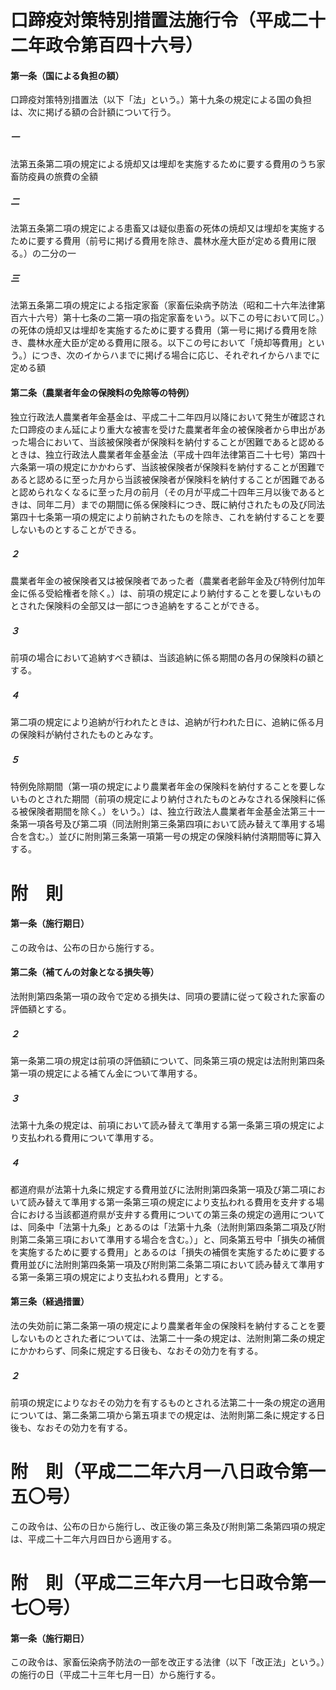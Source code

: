 # 口蹄疫対策特別措置法施行令（平成二十二年政令第百四十六号）
#### 第一条（国による負担の額）
口蹄疫対策特別措置法（以下「法」という。）第十九条の規定による国の負担は、次に掲げる額の合計額について行う。
##### 一
法第五条第二項の規定による焼却又は埋却を実施するために要する費用のうち家畜防疫員の旅費の全額
##### 二
法第五条第二項の規定による患畜又は疑似患畜の死体の焼却又は埋却を実施するために要する費用（前号に掲げる費用を除き、農林水産大臣が定める費用に限る。）の二分の一
##### 三
法第五条第二項の規定による指定家畜（家畜伝染病予防法（昭和二十六年法律第百六十六号）第十七条の二第一項の指定家畜をいう。以下この号において同じ。）の死体の焼却又は埋却を実施するために要する費用（第一号に掲げる費用を除き、農林水産大臣が定める費用に限る。以下この号において「焼却等費用」という。）につき、次のイからハまでに掲げる場合に応じ、それぞれイからハまでに定める額
#### 第二条（農業者年金の保険料の免除等の特例）
独立行政法人農業者年金基金は、平成二十二年四月以降において発生が確認された口蹄疫のまん延により重大な被害を受けた農業者年金の被保険者から申出があった場合において、当該被保険者が保険料を納付することが困難であると認めるときは、独立行政法人農業者年金基金法（平成十四年法律第百二十七号）第四十六条第一項の規定にかかわらず、当該被保険者が保険料を納付することが困難であると認めるに至った月から当該被保険者が保険料を納付することが困難であると認められなくなるに至った月の前月（その月が平成二十四年三月以後であるときは、同年二月）までの期間に係る保険料につき、既に納付されたもの及び同法第四十七条第一項の規定により前納されたものを除き、これを納付することを要しないものとすることができる。
##### ２
農業者年金の被保険者又は被保険者であった者（農業者老齢年金及び特例付加年金に係る受給権者を除く。）は、前項の規定により納付することを要しないものとされた保険料の全部又は一部につき追納をすることができる。
##### ３
前項の場合において追納すべき額は、当該追納に係る期間の各月の保険料の額とする。
##### ４
第二項の規定により追納が行われたときは、追納が行われた日に、追納に係る月の保険料が納付されたものとみなす。
##### ５
特例免除期間（第一項の規定により農業者年金の保険料を納付することを要しないものとされた期間（前項の規定により納付されたものとみなされる保険料に係る被保険者期間を除く。）をいう。）は、独立行政法人農業者年金基金法第三十一条第一項各号及び第二項（同法附則第三条第四項において読み替えて準用する場合を含む。）並びに附則第三条第一項第一号の規定の保険料納付済期間等に算入する。
# 附　則
#### 第一条（施行期日）
この政令は、公布の日から施行する。
#### 第二条（補てんの対象となる損失等）
法附則第四条第一項の政令で定める損失は、同項の要請に従って殺された家畜の評価額とする。
##### ２
第一条第二項の規定は前項の評価額について、同条第三項の規定は法附則第四条第一項の規定による補てん金について準用する。
##### ３
法第十九条の規定は、前項において読み替えて準用する第一条第三項の規定により支払われる費用について準用する。
##### ４
都道府県が法第十九条に規定する費用並びに法附則第四条第一項及び第二項において読み替えて準用する第一条第三項の規定により支払われる費用を支弁する場合における当該都道府県が支弁する費用についての第三条の規定の適用については、同条中「法第十九条」とあるのは「法第十九条（法附則第四条第二項及び附則第二条第三項において準用する場合を含む。）」と、同条第五号中「損失の補償を実施するために要する費用」とあるのは「損失の補償を実施するために要する費用並びに法附則第四条第一項及び附則第二条第二項において読み替えて準用する第一条第三項の規定により支払われる費用」とする。
#### 第三条（経過措置）
法の失効前に第二条第一項の規定により農業者年金の保険料を納付することを要しないものとされた者については、法第二十一条の規定は、法附則第二条の規定にかかわらず、同条に規定する日後も、なおその効力を有する。
##### ２
前項の規定によりなおその効力を有するものとされる法第二十一条の規定の適用については、第二条第二項から第五項までの規定は、法附則第二条に規定する日後も、なおその効力を有する。
# 附　則（平成二二年六月一八日政令第一五〇号）
この政令は、公布の日から施行し、改正後の第三条及び附則第二条第四項の規定は、平成二十二年六月四日から適用する。
# 附　則（平成二三年六月一七日政令第一七〇号）
#### 第一条（施行期日）
この政令は、家畜伝染病予防法の一部を改正する法律（以下「改正法」という。）の施行の日（平成二十三年七月一日）から施行する。
